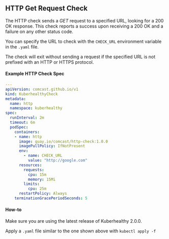 ## HTTP Get Request Check

The HTTP check sends a *GET* request to a specified URL, looking for a 200 OK response. This check reports a success upon receiving a 200 OK and a failure on any other status code.

You can specify the URL to check with the `CHECK_URL` environment variable in the `.yaml` file.

The check will exit without sending a request if the specified URL is not prefixed with an HTTP or HTTPS protocol.

#### Example HTTP Check Spec
```yaml
---
apiVersion: comcast.github.io/v1
kind: KuberhealthyCheck
metadata:
  name: http
  namespace: kuberhealthy
spec:
  runInterval: 2m
  timeout: 6m
  podSpec:
    containers:
    - name: http
      image: quay.io/comcast/http-check:1.0.0
      imagePullPolicy: IfNotPresent
      env:
        - name: CHECK_URL
          value: "http://google.com"
      resources:
        requests:
          cpu: 15m
          memory: 15Mi
        limits:
          cpu: 25m
      restartPolicy: Always
    terminationGracePeriodSeconds: 5
```

#### How-to

 Make sure you are using the latest release of Kuberhealthy 2.0.0. 

 Apply a `.yaml` file similar to the one shown above with ```kubectl apply -f```